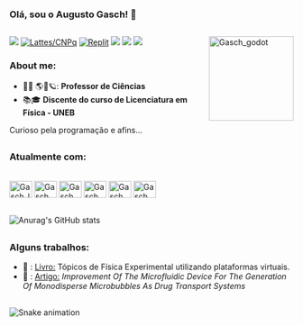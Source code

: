 ### Olá, sou o Augusto Gasch! 👋

##
<div> 
  <a href="https://ufpa.academia.edu/AugustoChaves" target="_blank"><img src="https://img.shields.io/badge/Academia-fff?style=for-the-badge&logo=academia&logoColor=black " target="_blank"></a>
 <a href="http://lattes.cnpq.br/6600100841559081"><img src="https://img.shields.io/badge/Lattes%2FCNPq-D2D8FF?style=for-the-badge&logo=bookstack&logoColor=000000" alt="Lattes/CNPq"></a>
   <a href="https://replit.com/@AugustoGasch"><img src="https://img.shields.io/badge/Replit-969696?style=for-the-badge&logo=Replit&logoColor=%23F26207" alt="Replit"></a>
  <!-- Colocar o instagram depois <a href="https://instagram.com/PERFIL" target="_blank"><img src="https://img.shields.io/badge/-Instagram-%23E4405F?style=for-the-badge&logo=instagram&logoColor=white" target="_blank"></a>--> 	
 <a href="https://discord.gg/BayyR26dd7" target="_blank"><img src="https://img.shields.io/badge/Discord-7289DA?style=for-the-badge&logo=discord&logoColor=white" target="_blank"></a>
    <a href = "mailto:augustogasch@gmail.com"><img src="https://img.shields.io/badge/Gmail-D14836?style=for-the-badge&logo=gmail&logoColor=white" target="_blank"></a>
  <a href="https://www.linkedin.com/in/augustogaschsousachaves" target="_blank"><img src="https://img.shields.io/badge/-LinkedIn-%230077B5?style=for-the-badge&logo=linkedin&logoColor=white" target="_blank"></a>
  <img align="right" alt="Gasch_godot" height="150" width="150" src="https://cdn.discordapp.com/attachments/1119733117415063714/1119733267688603830/avatargif.gif">
</div>

### About me:

- 👨‍🏫 🌎🧬🪐: <b> Professor de Ciências  </b>
- 📚🎓 <b>Discente do curso de Licenciatura em Física - UNEB </b>

Curioso pela programação e afins...

##

### Atualmente com:

<div style="display: inline_block"><br>
  
  <img align="center" alt="Gasch_latex" height="30" width="40" src="https://cdn.jsdelivr.net/gh/devicons/devicon/icons/latex/latex-original.svg">
  <img align="center" alt="Gasch_overleaf" height="30" width="40" src="https://upload.wikimedia.org/wikipedia/commons/2/2a/Overleaf_Logo.svg">
  <img align="center" alt="Gasch_Python" height="30" width="40" src="https://cdn.jsdelivr.net/gh/devicons/devicon/icons/python/python-original.svg">
  <img align="center" alt="Gasch_Cplusplus" height="30" width="40" src="https://cdn.jsdelivr.net/gh/devicons/devicon/icons/cplusplus/cplusplus-original.svg">
  <img align="center" alt="Gasch_Arduino" height="30" width="40" src="https://cdn.jsdelivr.net/gh/devicons/devicon/icons/arduino/arduino-original-wordmark.svg">
  <img align="center" alt="Gasch_godot" height="30" width="40" src="https://cdn.jsdelivr.net/gh/devicons/devicon/icons/godot/godot-original.svg">
  
</div>
<br>

![Anurag's GitHub stats](https://github-readme-stats.vercel.app/api?username=augustogasch&show_icons=true&theme=synthwave)

##

### Alguns trabalhos:

 - 📖 : <a href="https://app.conhecimentolivre.org/book/421/T%C3%B3picos%20de%20F%C3%ADsica%20Experimental%20utilizando%20plataformas%20virtuais">Livro:</a> Tópicos de Física Experimental utilizando plataformas virtuais.
 - 📖 : <a href="https://www.granthaalayahpublication.org/journals/granthaalayah/article/view/4145/4253">Artigo:</a> <i>Improvement Of The Microfluidic Device For The Generation Of Monodisperse Microbubbles As Drug Transport Systems</i>

##

![Snake animation](https://github.com/augustogasch/augustogasch/blob/output/github-contribution-grid-snake.svg)







